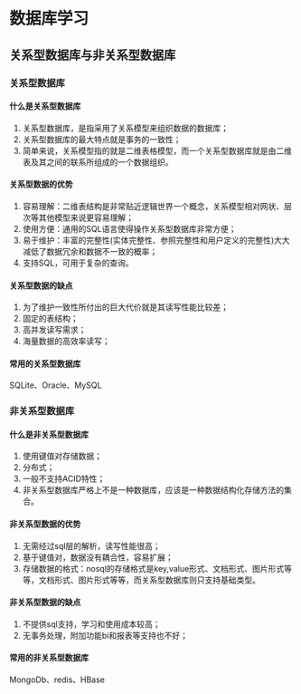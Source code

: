 # 数据库学习

## 关系型数据库与非关系型数据库

### 关系型数据库

#### 什么是关系型数据库

1. 关系型数据库，是指采用了关系模型来组织数据的数据库；
2. 关系型数据库的最大特点就是事务的一致性；
3. 简单来说，关系模型指的就是二维表格模型，而一个关系型数据库就是由二维表及其之间的联系所组成的一个数据组织。

#### 关系型数据的优势

1. 容易理解：二维表结构是非常贴近逻辑世界一个概念，关系模型相对网状、层次等其他模型来说更容易理解；
2. 使用方便：通用的SQL语言使得操作关系型数据库非常方便；
3. 易于维护：丰富的完整性(实体完整性、参照完整性和用户定义的完整性)大大减低了数据冗余和数据不一致的概率；
4. 支持SQL，可用于复杂的查询。

#### 关系型数据的缺点

1. 为了维护一致性所付出的巨大代价就是其读写性能比较差；
2. 固定的表结构；
3. 高并发读写需求；
4. 海量数据的高效率读写；


#### 常用的关系型数据库

SQLite、Oracle、MySQL

### 非关系型数据库

#### 什么是非关系型数据库

1. 使用键值对存储数据；
2. 分布式；
3. 一般不支持ACID特性；
4. 非关系型数据库严格上不是一种数据库，应该是一种数据结构化存储方法的集合。

#### 非关系型数据的优势

1. 无需经过sql层的解析，读写性能很高；
2. 基于键值对，数据没有耦合性，容易扩展；
3. 存储数据的格式：nosql的存储格式是key,value形式、文档形式、图片形式等等，文档形式、图片形式等等，而关系型数据库则只支持基础类型。

#### 非关系型数据的缺点

1. 不提供sql支持，学习和使用成本较高；
2. 无事务处理，附加功能bi和报表等支持也不好；

#### 常用的非关系型数据库

MongoDb、redis、HBase			